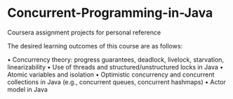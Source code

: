 # Concurrent-Programming-in-Java

Coursera assignment projects for personal reference

The desired learning outcomes of this course are as follows:

•	Concurrency theory: progress guarantees, deadlock, livelock, starvation, linearizability
•	Use of threads and structured/unstructured locks in Java
•	Atomic variables and isolation
•	Optimistic concurrency and concurrent collections in Java (e.g., concurrent queues, concurrent  hashmaps)
•	Actor model in Java
